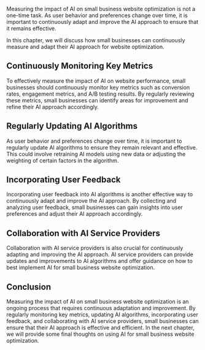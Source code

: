 
Measuring the impact of AI on small business website optimization is not a one-time task. As user behavior and preferences change over time, it is important to continuously adapt and improve the AI approach to ensure that it remains effective.

In this chapter, we will discuss how small businesses can continuously measure and adapt their AI approach for website optimization.

Continuously Monitoring Key Metrics
-----------------------------------

To effectively measure the impact of AI on website performance, small businesses should continuously monitor key metrics such as conversion rates, engagement metrics, and A/B testing results. By regularly reviewing these metrics, small businesses can identify areas for improvement and refine their AI approach accordingly.

Regularly Updating AI Algorithms
--------------------------------

As user behavior and preferences change over time, it is important to regularly update AI algorithms to ensure they remain relevant and effective. This could involve retraining AI models using new data or adjusting the weighting of certain factors in the algorithm.

Incorporating User Feedback
---------------------------

Incorporating user feedback into AI algorithms is another effective way to continuously adapt and improve the AI approach. By collecting and analyzing user feedback, small businesses can gain insights into user preferences and adjust their AI approach accordingly.

Collaboration with AI Service Providers
---------------------------------------

Collaboration with AI service providers is also crucial for continuously adapting and improving the AI approach. AI service providers can provide updates and improvements to AI algorithms and offer guidance on how to best implement AI for small business website optimization.

Conclusion
----------

Measuring the impact of AI on small business website optimization is an ongoing process that requires continuous adaptation and improvement. By regularly monitoring key metrics, updating AI algorithms, incorporating user feedback, and collaborating with AI service providers, small businesses can ensure that their AI approach is effective and efficient. In the next chapter, we will provide some final thoughts on using AI for small business website optimization.
